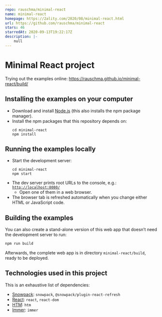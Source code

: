 ```yaml
---
repo: rauschma/minimal-react
name: minimal-react
homepage: https://2ality.com/2020/08/minimal-react.html
url: https://github.com/rauschma/minimal-react
stars: 46
starredAt: 2020-09-13T19:22:17Z
description: |-
    null
---
```


# Minimal React project

Trying out the examples online: https://rauschma.github.io/minimal-react/build/

## Installing the examples on your computer

* Download and install [Node.js](https://nodejs.org/en/) (this also installs the npm package manager).
* Install the npm packages that this repository depends on:
  ```
  cd minimal-react
  npm install
  ```

## Running the examples locally

* Start the development server:
  ```
  cd minimal-react
  npm start
  ```
* The dev server prints root URLs to the console, e.g.: [`http://localhost:8080/`](http://localhost:8080/)
  * Open one of them in a web browser.
* The browser tab is refreshed automatically when you change either HTML or JavaScript code.

## Building the examples

You can also create a stand-alone version of this web app that doesn’t need the development server to run:

```js
npm run build
```

Afterwards, the complete web app is in directory `minimal-react/build`, ready to be deployed.

## Technologies used in this project

This is an exhaustive list of dependencies:

* [Snowpack](https://www.snowpack.dev): `snowpack`, `@snowpack/plugin-react-refresh`
* [React](https://reactjs.org): `react`, `react-dom`
* [HTM](https://github.com/developit/htm): `htm`
* [Immer](https://immerjs.github.io/immer/docs/introduction): `immer`
